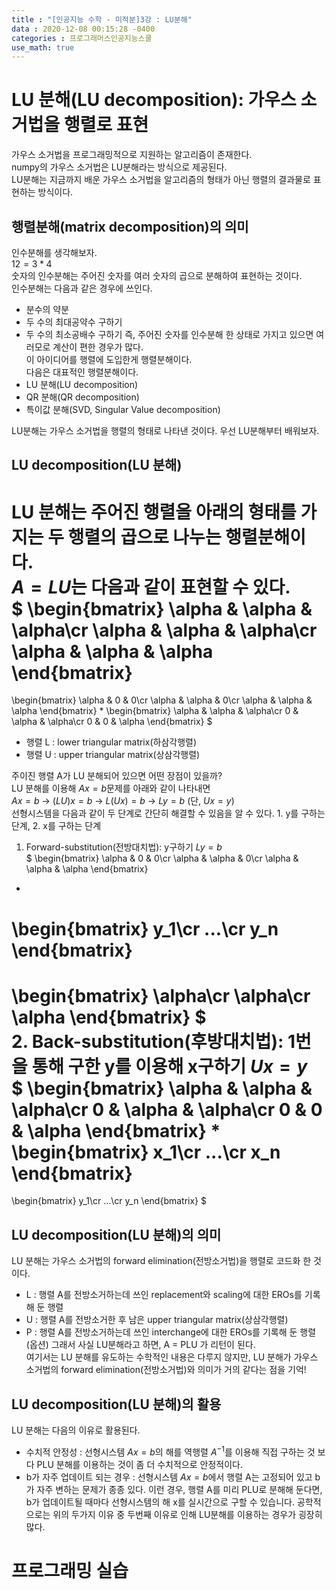 ```yaml
---
title : "[인공지능 수학 - 미적분]3강 : LU분해"
data : 2020-12-08 00:15:28 -0400
categories : 프로그래머스인공지능스쿨
use_math: true
---
```

# LU 분해(LU decomposition): 가우스 소거법을 행렬로 표현
가우스 소거법을 프로그래밍적으로 지원하는 알고리즘이 존재한다.  
numpy의 가우스 소거법은 LU분해라는 방식으로 제공된다.  
LU분해는 지금까지 배운 가우스 소거법을 알고리즘의 형태가 아닌 행렬의 결과물로 표현하는 방식이다.  
  
## 행렬분해(matrix decomposition)의 의미
인수분해를 생각해보자.  
$12 = 3 * 4$  
숫자의 인수분해는 주어진 숫자를 여러 숫자의 곱으로 분해하여 표현하는 것이다.  
인수분해는 다음과 같은 경우에 쓰인다.  
- 분수의 약분
- 두 수의 최대공약수 구하기
- 두 수의 최소공배수 구하기
즉, 주어진 숫자를 인수분해 한 상태로 가지고 있으면 여러모로 계산이 편한 경우가 많다.  
이 아이디어를 행렬에 도입한게 행렬분해이다.  
다음은 대표적인 행렬분해이다.  
- LU 분해(LU decomposition)
- QR 분해(QR decomposition)
- 특이값 분해(SVD, Singular Value decomposition)
  
LU분해는 가우스 소거법을 행렬의 형태로 나타낸 것이다. 우선 LU분해부터 배워보자.  
  
## LU decomposition(LU 분해)
LU 분해는 주어진 행렬을 아래의 형태를 가지는 두 행렬의 곱으로 나누는 행렬분해이다.  
$A = LU$는 다음과 같이 표현할 수 있다.  
$
\begin{bmatrix}
\alpha & \alpha & \alpha\cr
\alpha & \alpha & \alpha\cr
\alpha & \alpha & \alpha
\end{bmatrix}
=
\begin{bmatrix}
\alpha & 0 & 0\cr
\alpha & \alpha & 0\cr
\alpha & \alpha & \alpha
\end{bmatrix}
*
\begin{bmatrix}
\alpha & \alpha & \alpha\cr
0 & \alpha & \alpha\cr
0 & 0 & \alpha
\end{bmatrix}
$  
- 행렬 L : lower triangular matrix(하삼각행렬)
- 행렬 U : upper triangular matrix(상삼각행렬)
  
주이진 행렬 A가 LU 분해되어 있으면 어떤 장점이 있을까?  
LU 분해를 이용해 $Ax = b$문제를 아래와 같이 나타내면  
$Ax = b$ -> $(LU)x = b$ -> $L(Ux) = b$ -> $Ly = b$ (단, $Ux = y$)  
선형시스템을 다음과 같이 두 단계로 간단히 해결할 수 있음을 알 수 있다. 1. y를 구하는 단계, 2. x를 구하는 단계  
1. Forward-substitution(전방대치법): y구하기
$Ly = b$  
$
\begin{bmatrix}
\alpha & 0 & 0\cr
\alpha & \alpha & 0\cr
\alpha & \alpha & \alpha
\end{bmatrix}
*
\begin{bmatrix}
y_1\cr
...\cr
y_n
\end{bmatrix}
=
\begin{bmatrix}
\alpha\cr
\alpha\cr
\alpha
\end{bmatrix}
$  
2. Back-substitution(후방대치법): 1번을 통해 구한 y를 이용해 x구하기
$Ux = y$  
$
\begin{bmatrix}
\alpha & \alpha & \alpha\cr
0 & \alpha & \alpha\cr
0 & 0 & \alpha
\end{bmatrix}
*
\begin{bmatrix}
x_1\cr
...\cr
x_n
\end{bmatrix}
=
\begin{bmatrix}
y_1\cr
...\cr
y_n
\end{bmatrix}
$  
  
## LU decomposition(LU 분해)의 의미
LU 분해는 가우스 소거법의 forward elimination(전방소거법)을 행렬로 코드화 한 것이다.
- L : 행렬 A를 전방소거하는데 쓰인 replacement와 scaling에 대한 EROs를 기록해 둔 행렬
- U : 행렬 A를 전방소거한 후 남은 upper triangular matrix(상삼각행렬)
- P : 행렬 A를 전방소거하는데 쓰인 interchange에 대한 EROs를 기록해 둔 행렬(옵션)
그래서 사실 LU분해라고 하면, A = PLU 가 리턴이 된다.  
여기서는 LU 분해를 유도하는 수학적인 내용은 다루지 않지만, LU 분해가 가우스 소거법의 forward elimination(전방소거법)와 의미가 거의 같다는 점을 기억!  
  
## LU decomposition(LU 분해)의 활용
LU 분해는 다음의 이유로 활용된다.  
- 수치적 안정성 : 선형시스템 $Ax = b$의 해를 역행렬 $A^{-1}$를 이용해 직접 구하는 것 보다 PLU 분해를 이용하는 것이 좀 더 수치적으로 안정적이다.
- b가 자주 업데이트 되는 경우 : 선형시스템 $Ax = b$에서 행렬 A는 고정되어 있고 b가 자주 변하는 문제가 종종 있다. 이런 경우, 행렬 A를 미리 PLU로 분해해 둔다면, b가 업데이트될 때마다 선형시스템의 해 x를 실시간으로 구할 수 있습니다.
공학적으로는 위의 두가지 이유 중 두번째 이유로 인해 LU분해를 이용하는 경우가 굉장히 많다.  
  
# 프로그래밍 실습